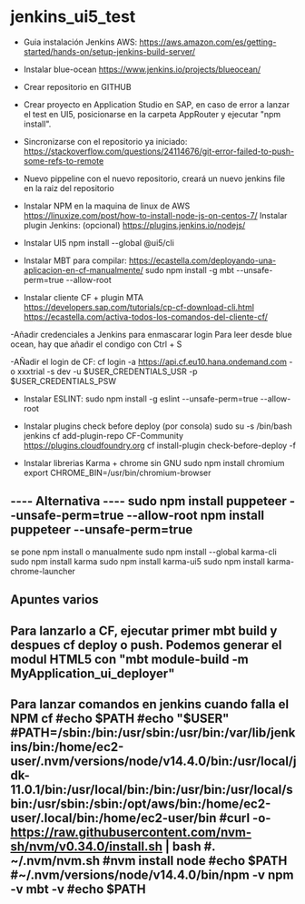 # jenkins_ui5_test

- Guia instalación Jenkins AWS:
https://aws.amazon.com/es/getting-started/hands-on/setup-jenkins-build-server/

- Instalar blue-ocean
https://www.jenkins.io/projects/blueocean/

- Crear repositorio en GITHUB

- Crear proyecto en Application Studio en SAP, en caso de error a lanzar el test en UI5, posicionarse en la carpeta AppRouter y ejecutar "npm install".

- Sincronizarse con el repositorio ya iniciado: 
https://stackoverflow.com/questions/24114676/git-error-failed-to-push-some-refs-to-remote

- Nuevo pippeline con el nuevo repositorio, creará un nuevo jenkins file en la raiz del repositorio

- Instalar NPM en la maquina de linux de AWS
https://linuxize.com/post/how-to-install-node-js-on-centos-7/
    Instalar plugin Jenkins: (opcional)
    https://plugins.jenkins.io/nodejs/

- Instalar UI5
npm install --global @ui5/cli


- Instalar MBT para compilar:
https://ecastella.com/deployando-una-aplicacion-en-cf-manualmente/
sudo npm install -g mbt --unsafe-perm=true --allow-root

- Instalar cliente CF + plugin MTA
https://developers.sap.com/tutorials/cp-cf-download-cli.html
https://ecastella.com/activa-todos-los-comandos-del-cliente-cf/

-Añadir credenciales a Jenkins para enmascarar login
 Para leer desde blue ocean, hay que añadir el condigo con Ctrl + S

-AÑadir el login de CF:
cf login -a https://api.cf.eu10.hana.ondemand.com -o xxxtrial -s dev -u $USER_CREDENTIALS_USR -p $USER_CREDENTIALS_PSW

- Instalar ESLINT:
sudo npm install -g eslint --unsafe-perm=true --allow-root

- Instalar plugins check before deploy (por consola)
sudo su -s /bin/bash jenkins
cf add-plugin-repo CF-Community https://plugins.cloudfoundry.org
cf install-plugin check-before-deploy -f

- Instalar librerias Karma + chrome sin GNU
sudo npm install chromium
export CHROME_BIN=/usr/bin/chromium-browser

---- Alternativa ----
sudo npm install puppeteer --unsafe-perm=true --allow-root
npm install puppeteer --unsafe-perm=true
---------------------

se pone npm install o manualmente
sudo npm install --global karma-cli
sudo npm install karma
sudo npm install karma-ui5
sudo npm install karma-chrome-launcher


Apuntes varios
--
Para lanzarlo a CF, ejecutar primer mbt build y despues cf deploy o push.
Podemos generar el modul HTML5 con "mbt module-build -m MyApplication_ui_deployer"
--
Para lanzar comandos en jenkins cuando falla el NPM
cf
#echo $PATH
#echo "$USER"
#PATH=/sbin:/bin:/usr/sbin:/usr/bin:/var/lib/jenkins/bin:/home/ec2-user/.nvm/versions/node/v14.4.0/bin:/usr/local/jdk-11.0.1/bin:/usr/local/bin:/bin:/usr/bin:/usr/local/sbin:/usr/sbin:/sbin:/opt/aws/bin:/home/ec2-user/.local/bin:/home/ec2-user/bin
#curl -o- https://raw.githubusercontent.com/nvm-sh/nvm/v0.34.0/install.sh | bash
#. ~/.nvm/nvm.sh
#nvm install node
#echo $PATH
#~/.nvm/versions/node/v14.4.0/bin/npm -v
npm -v
mbt -v
#echo $PATH
--

